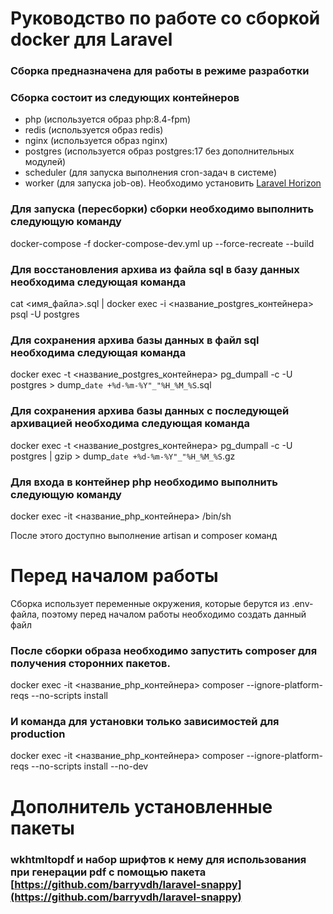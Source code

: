 # Руководство по работе со сборкой docker для Laravel

### Сборка предназначена для работы в режиме разработки

### Сборка состоит из следующих контейнеров

- php (используется образ php:8.4-fpm)
- redis (используется образ redis)
- nginx (используется образ nginx)
- postgres (используется образ postgres:17 без дополнительных модулей)
- scheduler (для запуска выполнения cron-задач в системе)
- worker (для запуска job-ов). Необходимо установить [Laravel Horizon](https://laravel.com/docs/11.x/horizon)

### Для запуска (пересборки) сборки необходимо выполнить следующую команду
docker-compose -f docker-compose-dev.yml up --force-recreate --build

### Для восстановления архива из файла sql в базу данных необходима следующая команда
cat <имя_файла>.sql | docker exec -i <название_postgres_контейнера> psql -U postgres

### Для сохранения архива базы данных в файл sql необходима следующая команда
docker exec -t <название_postgres_контейнера> pg_dumpall -c -U postgres > dump_`date +%d-%m-%Y"_"%H_%M_%S`.sql

### Для сохранения архива базы данных с последующей архивацией необходима следующая команда
docker exec -t <название_postgres_контейнера> pg_dumpall -c -U postgres | gzip > dump_`date +%d-%m-%Y"_"%H_%M_%S`.gz

### Для входа в контейнер php необходимо выполнить следующую команду
docker exec -it <название_php_контейнера> /bin/sh

После этого доступно выполнение artisan и composer команд

# Перед началом работы
Сборка использует переменные окружения, которые берутся из .env-файла, поэтому перед началом работы необходимо создать данный файл

### После сборки образа необходимо запустить composer для получения сторонних пакетов. 
docker exec -it <название_php_контейнера> composer --ignore-platform-reqs --no-scripts install

### И команда для установки только зависимостей для production
docker exec -it <название_php_контейнера> composer --ignore-platform-reqs --no-scripts install --no-dev

# Дополнитель установленные пакеты
### wkhtmltopdf и набор шрифтов к нему для использования при генерации pdf с помощью пакета [https://github.com/barryvdh/laravel-snappy](https://github.com/barryvdh/laravel-snappy)
